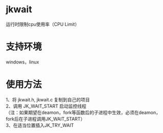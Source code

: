 # jkwait
运行时限制cpu使用率（CPU Limit）

# 支持环境
windows，linux

# 使用方法
1、将 jkwait.h, jkwait.c 复制到自己的项目<br/>
2、调用 JK_WAIT_START 启动监控线程<br/>           （注：如果期望在deamon，fork等函数后的子进程中生效，必须在deamon，fork后在子进程调用JK_WAIT_START）<br/>
3、在适当位置插入JK_TRY_WAIT<br/>
